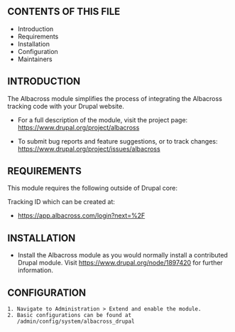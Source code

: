 CONTENTS OF THIS FILE
---------------------

 * Introduction
 * Requirements
 * Installation
 * Configuration
 * Maintainers


INTRODUCTION
------------

The Albacross module simplifies the process of integrating the Albacross
tracking code with your Drupal website.

 * For a full description of the module, visit the project page:
   https://www.drupal.org/project/albacross

 * To submit bug reports and feature suggestions, or to track changes:
   https://www.drupal.org/project/issues/albacross


REQUIREMENTS
------------

This module requires the following outside of Drupal core:

Tracking ID which can be created at:
 * https://app.albacross.com/login?next=%2F


INSTALLATION
------------

 * Install the Albacross module as you would normally install a contributed
   Drupal module. Visit https://www.drupal.org/node/1897420 for further
   information.


CONFIGURATION
-------------

    1. Navigate to Administration > Extend and enable the module.
    2. Basic configurations can be found at
       /admin/config/system/albacross_drupal
